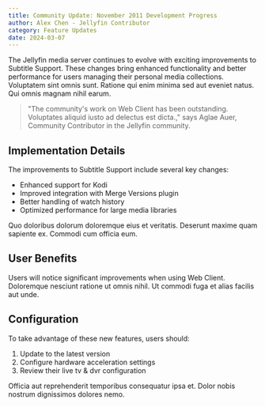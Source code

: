 ```yaml
---
title: Community Update: November 2011 Development Progress
author: Alex Chen - Jellyfin Contributor
category: Feature Updates
date: 2024-03-07
---
```


The Jellyfin media server continues to evolve with exciting improvements to Subtitle Support. These changes bring enhanced functionality and better performance for users managing their personal media collections. Voluptatem sint omnis sunt. Ratione qui enim minima sed aut eveniet natus. Qui omnis magnam nihil earum.

> "The community's work on Web Client has been outstanding. Voluptates aliquid iusto ad delectus est dicta.," says Aglae Auer, Community Contributor in the Jellyfin community.

## Implementation Details

The improvements to Subtitle Support include several key changes:

* Enhanced support for Kodi
* Improved integration with Merge Versions plugin
* Better handling of watch history
* Optimized performance for large media libraries

Quo doloribus dolorum doloremque eius et veritatis. Deserunt maxime quam sapiente ex. Commodi cum officia eum.

## User Benefits

Users will notice significant improvements when using Web Client. Doloremque nesciunt ratione ut omnis nihil. Ut commodi fuga et alias facilis aut unde.

## Configuration

To take advantage of these new features, users should:

1. Update to the latest version
2. Configure hardware acceleration settings
3. Review their live tv & dvr configuration

Officia aut reprehenderit temporibus consequatur ipsa et. Dolor nobis nostrum dignissimos dolores nemo.